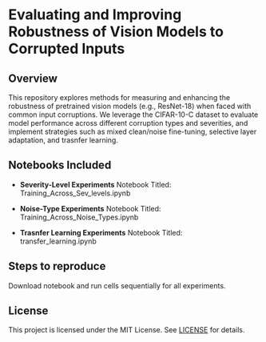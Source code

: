 # Evaluating and Improving Robustness of Vision Models to Corrupted Inputs

## Overview

This repository explores methods for measuring and enhancing the robustness of pretrained vision models (e.g., ResNet-18) when faced with common input corruptions. We leverage the CIFAR-10-C dataset to evaluate model performance across different corruption types and severities, and implement strategies such as mixed clean/noise fine-tuning, selective layer adaptation, and trasnfer learning.

## Notebooks Included 

* **Severity-Level Experiments**
  Notebook Titled: Training_Across_Sev_levels.ipynb
* **Noise-Type Experiments**
  Notebook Titled: Training_Across_Noise_Types.ipynb
  
* **Trasnfer Learning Experiments**
  Notebook Titled: transfer_learning.ipynb

## Steps to reproduce

Download notebook and run cells sequentially for all experiments. 
## License

This project is licensed under the MIT License. See [LICENSE](LICENSE) for details.
